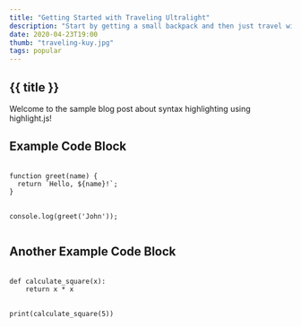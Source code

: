 ```yaml
---
title: "Getting Started with Traveling Ultralight"
description: "Start by getting a small backpack and then just travel with what fits in that"
date: 2020-04-23T19:00
thumb: "traveling-kuy.jpg"
tags: popular
---
```



<article class="blog-post">
  <h1>{{ title }}</h1>

  <p>Welcome to the sample blog post about syntax highlighting using highlight.js!</p>

  <h2>Example Code Block</h2>
  <pre>
    <code class="language-javascript">
function greet(name) {
  return `Hello, ${name}!`;
}

console.log(greet('John'));
    </code>
  </pre>

  <h2>Another Example Code Block</h2>
  <pre>
    <code class="language-python">
def calculate_square(x):
    return x * x

print(calculate_square(5))
    </code>
  </pre>
</article>

